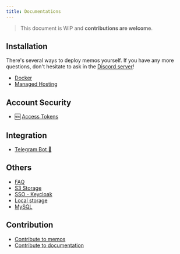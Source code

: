 ```yaml
---
title: Documentations
---
```


> This document is WIP and **contributions are welcome**.

## Installation

There's several ways to deploy memos yourself.
If you have any more questions, don't hesitate to ask in the [Discord server](https://discord.gg/tfPJa4UmAv)!

- [Docker](/docs/install/docker)
- [Managed Hosting](/docs/install/cloud)

## Account Security

- 🆕 [Access Tokens](/docs/access-tokens)

## Integration

- [Telegram Bot 🤖️](/docs/integration/telegram-bot)

## Others

- [FAQ](/docs/faq)
- [S3 Storage](/docs/storage)
- [SSO - Keycloak](/docs/keycloak)
- [Local storage](/docs/local-storage)
- [MySQL](/docs/mysql)

## Contribution

- [Contribute to memos](/docs/contribution/development/)
- [Contribute to documentation](/docs/contribution/documentation/)

